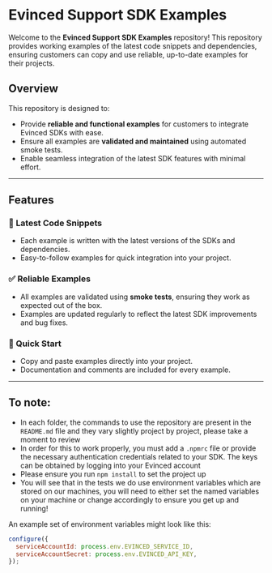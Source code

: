 # Evinced Support SDK Examples

Welcome to the **Evinced Support SDK Examples** repository! This repository provides working examples of the latest code snippets and dependencies, ensuring customers can copy and use reliable, up-to-date examples for their projects.

## Overview

This repository is designed to:
- Provide **reliable and functional examples** for customers to integrate Evinced SDKs with ease.
- Ensure all examples are **validated and maintained** using automated smoke tests.
- Enable seamless integration of the latest SDK features with minimal effort.

---

## Features

### 🔧 Latest Code Snippets
- Each example is written with the latest versions of the SDKs and dependencies.
- Easy-to-follow examples for quick integration into your project.

### ✅ Reliable Examples
- All examples are validated using **smoke tests**, ensuring they work as expected out of the box.
- Examples are updated regularly to reflect the latest SDK improvements and bug fixes.

### 🚀 Quick Start
- Copy and paste examples directly into your project.
- Documentation and comments are included for every example.

---

## To note:
- In each folder, the commands to use the repository are present in the `README.md` file and they vary slightly project by project, please take a moment to review
- In order for this to work properly, you must add a `.npmrc` file or provide the necessary authentication credentials related to your SDK. The keys can be obtained by logging into your Evinced account
- Please ensure you run `npm install` to set the project up
- You will see that in the tests we do use environment variables which are stored on our machines, you will need to either set the named variables on your machine or change accordingly to ensure you get up and running!

An example set of environment variables might look like this:
```javascript
configure({
  serviceAccountId: process.env.EVINCED_SERVICE_ID,
  serviceAccountSecret: process.env.EVINCED_API_KEY,
});
```